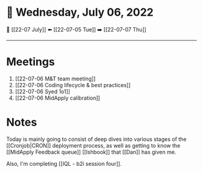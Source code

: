 # 📅  Wednesday, July 06, 2022
🔀 [[22-07 July]]
⬅️ [[22-07-05 Tue]]
➡️ [[22-07-07 Thu]]

---
# Meetings
1. [[22-07-06 M&T team meeting]]
2. [[22-07-06 Coding lifecycle & best practices]]
3. [[22-07-06 Syed 1o1]]
4. [[22-07-06 MidApply calibration]]

# Notes
Today is mainly going to consist of deep dives into various stages of the [[Cronjob|CRON]] deployment process, as well as getting to know the [[MidApply Feedback queue]] [[Ishbook]] that [[Dan]] has given me.

Also, I'm completing [[IQL - b2i session four]].